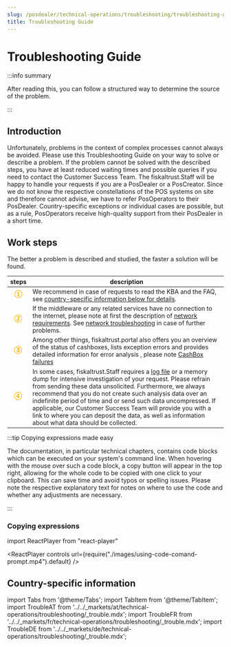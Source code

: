 ```yaml
---
slug: /posdealer/technical-operations/troubleshooting/troubleshooting-guide
title: Troubleshooting Guide
---
```


# Troubleshooting Guide

:::info summary

After reading this, you can follow a structured way to determine the source of the problem.

:::

## Introduction

Unfortunately, problems in the context of complex processes cannot always be avoided. Please use this Troubleshooting Guide on your way to solve or describe a problem. If the problem cannot be solved with the described steps, you have at least reduced waiting times and possible queries if you need to contact the Customer Success Team.
The fiskaltrust.Staff will be happy to handle your requests if you are a PosDealer or a PosCreator. Since we do not know the respective constellations of the POS systems on site and therefore cannot advise, we have to refer PosOperators to their PosDealer. Country-specific exceptions or individual cases are possible, but as a rule, PosOperators receive high-quality support from their PosDealer in a short time.

## Work steps

The better a problem is described and studied, the faster a solution will be found.

| steps | description                                                                                                                |
|:----------------------:|-------------------------------------------------------------------------------------------------------------------------------------|
|![Number 1](../../images/Numbers/circle-1o.png) |We recommend in case of requests to read the KBA and the FAQ, see [country-specific information below for details](./troubleshooting-guide.md#country-specific-information). |
|![Number 2](../../images/Numbers/circle-2o.png) |If the middleware or any related services have no connection to the internet, please note at first the description of [network requirements](../../technical-operations/middleware/network-requirements). See [network troubleshooting](../../technical-operations/troubleshooting/network-troubleshooting) in case of further problems.   |
|![Number 3](../../images/Numbers/circle-3o.png) |Among other things, fiskaltrust.portal also offers you an overview of the status of cashboxes, lists exception errors and provides detailed information for error analysis , please note [CashBox failures](../troubleshooting/cashbox-failures.md) |
|![Number 4](../../images/Numbers/circle-4o.png) |In some cases, fiskaltrust.Staff requires a [log file](../../technical-operations/middleware/logging) or a memory dump for intensive investigation of your request. Please refrain from sending these data unsolicited. Furthermore, we always recommend that you do not create such analysis data over an indefinite period of time and or send such data uncompressed. If applicable, our Customer Success Team will provide you with a link to where you can deposit the data, as well as information about what data should be collected. |

:::tip Copying expressions made easy

The documentation, in particular technical chapters, contains code blocks which can be executed on your system's command line. When hovering with the mouse over such a code block, a copy button will appear in the top right, allowing for the whole code to be copied with one click to your clipboard. This can save time and avoid typos or spelling issues. Please note the respective explanatory text for notes on where to use the code and whether any adjustments are necessary.

:::

### Copying expressions
import ReactPlayer from "react-player"

<ReactPlayer controls url={require("./images/using-code-comand-prompt.mp4").default} /><br />

## Country-specific information

import Tabs from '@theme/Tabs';
import TabItem from '@theme/TabItem';
import TroubleAT from '../../_markets/at/technical-operations/troubleshooting/_trouble.mdx';
import TroubleFR from '../../_markets/fr/technical-operations/troubleshooting/_trouble.mdx';
import TroubleDE from '../../_markets/de/technical-operations/troubleshooting/_trouble.mdx';

<Tabs groupId="market">

  <TabItem value="AT" label="Austria">
    <TroubleAT />
  </TabItem>

  <TabItem value="FR" label="France">
    <TroubleFR />
  </TabItem>

  <TabItem value="DE" label="Germany">
    <TroubleDE />
  </TabItem>

</Tabs>